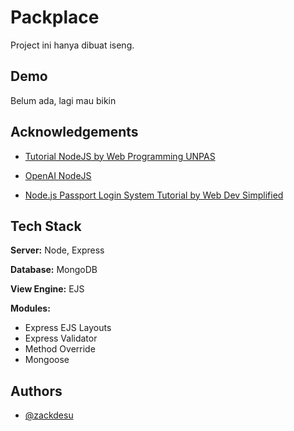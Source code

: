 
# Packplace

Project ini hanya dibuat iseng.
## Demo

Belum ada, lagi mau bikin


## Acknowledgements

 - [Tutorial NodeJS by Web Programming UNPAS](https://www.youtube.com/watch?v=sSLJx5t4OJ4&list=PLFIM0718LjIW-XBdVOerYgKegBtD6rSfD)

 - [OpenAI NodeJS](https://openai.com)
 
 - [Node.js Passport Login System Tutorial by Web Dev Simplified](https://youtu.be/-RCnNyD0L-s)

## Tech Stack

**Server:** Node, Express

**Database:** MongoDB

**View Engine:** EJS

**Modules:**
- Express EJS Layouts
- Express Validator
- Method Override
- Mongoose

## Authors

- [@zackdesu](https://www.github.com/zackdesu)

